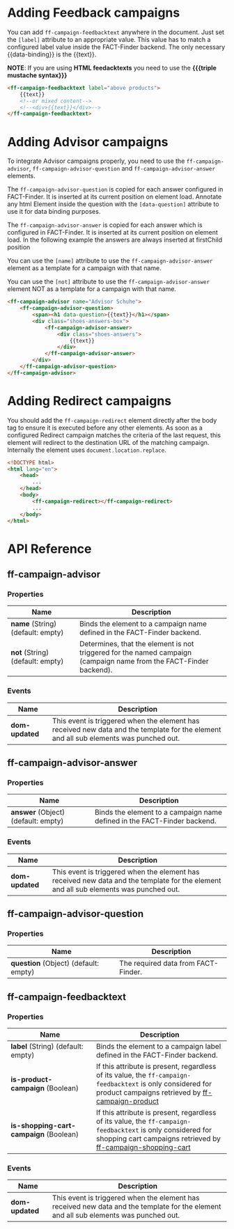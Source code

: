 # Adding Feedback campaigns
You can add `ff-campaign-feedbacktext` anywhere in the document. Just set the `[label]` attribute to an appropriate value. This value has to match a configured label value inside the FACT-Finder backend. The only necessary {{data-binding}} is the {{text}}.

**NOTE**: If you are using **HTML feedacktexts** you need to use the **{{{triple mustache syntax}}}**

```html
<ff-campaign-feedbacktext label="above products">
    {{text}}
    <!--or mixed content-->
    <!--<div>{{text}}</div>-->
</ff-campaign-feedbacktext>
```

# Adding Advisor campaigns
To integrate Advisor campaigns properly, you need to use the `ff-campaign-advisor`, `ff-campaign-advisor-question` and `ff-campaign-advisor-answer` elements.

The `ff-campaign-advisor-question` is copied for each answer configured in FACT-Finder. It is inserted at its current position on element load. 
Annotate any html Element inside the question with the `[data-question]` attribute to use it for data binding purposes.

The `ff-campaign-advisor-answer` is copied for each answer which is configured in FACT-Finder. It is inserted at its current position on element load. In the following example the answers are always inserted at firstChild position

You can use the `[name]` attribute to use the `ff-campaign-advisor-answer` element as a template for a campaign with that name.

You can use the `[not]` attribute to use the `ff-campaign-advisor-answer` element NOT as a template for a campaign with that name.

```html
<ff-campaign-advisor name="Advisor Schuhe">
    <ff-campaign-advisor-question>
        <span><h1 data-question>{{text}}</h1></span>
        <div class="shoes-answers-box">
            <ff-campaign-advisor-answer>
                <div class="shoes-answers">
                    {{text}}
                </div>
            </ff-campaign-advisor-answer>
        </div>
    </ff-campaign-advisor-question>
</ff-campaign-advisor>
```

# Adding Redirect campaigns
You should add the `ff-campaign-redirect` element directly after the body tag to ensure it is executed before any other elements. As soon as a configured Redirect campaign matches the criteria of the last request, this element will redirect to the destination URL of the matching campaign. Internally the element uses `document.location.replace`.

```html
<!DOCTYPE html>
<html lang="en">
    <head>
        ...
    </head>
    <body>
        <ff-campaign-redirect></ff-campaign-redirect>
        ...
    </body>
</html>
```

# API Reference
## ff-campaign-advisor
### Properties
| Name | Description |
| ---- | ----------- |
|**name**&nbsp;(String) (default: empty)| Binds the element to a campaign name defined in the FACT-Finder backend. |
|**not**&nbsp;(String) (default: empty) | Determines, that the element is not triggered for the named campaign (campaign name from the FACT-Finder backend). |

### Events
| Name | Description |
| ---- | ----------- |
|**dom-updated**| This event is triggered when the element has received new data and the template for the element and all sub elements was punched out. |

## ff-campaign-advisor-answer
### Properties
| Name | Description |
| ---- | ----------- |
|**answer**&nbsp;(Object) (default: empty)| Binds the element to a campaign name defined in the FACT-Finder backend. |

### Events
| Name | Description |
| ---- | ----------- |
|**dom-updated**| This event is triggered when the element has received new data and the template for the element and all sub elements was punched out. |

## ff-campaign-advisor-question
### Properties
| Name | Description |
| ---- | ----------- |
|**question**&nbsp;(Object) (default: empty)| The required data from FACT-Finder. |

## ff-campaign-feedbacktext
### Properties
| Name | Description |
| ---- | ----------- |
|**label**&nbsp;(String) (default: empty)| Binds the element to a campaign label defined in the FACT-Finder backend. |
|**is-product-campaign**&nbsp;(Boolean) | If this attribute is present, regardless of its value, the `ff-campaign-feedbacktext` is only considered for product campaigns retrieved by [ff-campaign-product](http://web-components.fact-finder.de/documentation/ff-campaign-product) |
|**is-shopping-cart-campaign**&nbsp;(Boolean) | If this attribute is present, regardless of its value, the `ff-campaign-feedbacktext` is only considered for shopping cart campaigns retrieved by [ff-campaign-shopping-cart](http://web-components.fact-finder.de/documentation/ff-campaign-shopping-cart) |

### Events
| Name | Description |
| ---- | ----------- |
|**dom-updated**| This event is triggered when the element has received new data and the template for the element and all sub elements was punched out. |